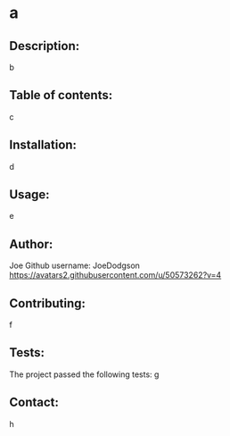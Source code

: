 # a

## Description:
b

## Table of contents:
c

## Installation:
d

## Usage:
e

## Author:
Joe
Github username: JoeDodgson
https://avatars2.githubusercontent.com/u/50573262?v=4

## Contributing:
f

## Tests:
The project passed the following tests:
g

## Contact:
h